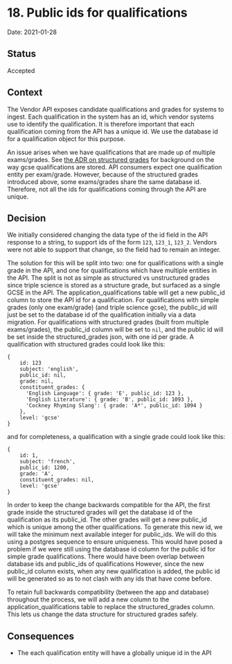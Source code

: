 # 18. Public ids for qualifications

Date: 2021-01-28

## Status

Accepted

## Context

The Vendor API exposes candidate qualifications and grades for systems to ingest.
Each qualification in the system has an id, which vendor systems use to identify the qualification.
It is therefore important that each qualification coming from the API has a unique id.
We use the database id for a qualification object for this purpose.

An issue arises when we have qualifications that are made up of multiple exams/grades.
See [the ADR on structured grades](./0016-structured-gcse-grades.md) for background on the way gcse qualifications are stored.
API consumers expect one qualification entity per exam/grade.
However, because of the structured grades introduced above, some exams/grades share the same database id.
Therefore, not all the ids for qualifications coming through the API are unique.

## Decision

We initially considered changing the data type of the id field in the API response to a string, to support ids of the form `123`, `123_1`, `123_2`.
Vendors were not able to support that change, so the field had to remain an integer.

The solution for this will be split into two: one for qualifications with a single grade in the API, and one for qualifications which have multiple entities in the API.
The split is not as simple as structured vs unstructured grades since triple science is stored as a structure grade, but surfaced as a single GCSE in the API.
The application_qualifications table will get a new public_id column to store the API id for a qualification.
For qualifications with simple grades (only one exam/grade) (and triple science gcse), the public_id will just be set to the database id of the qualification initially via a data migration.
For qualifications with structured grades (built from multiple exams/grades), the public_id column will be set to `nil`, and the public id will be set inside the structured_grades json, with one id per grade.
A qualification with structured grades could look like this:
```
{
    id: 123
    subject: 'english',
    public_id: nil,
    grade: nil,
    constituent_grades: {
      'English Language': { grade: 'E', public_id: 123 },
      'English Literature': { grade: 'B', public_id: 1093 },
      'Cockney Rhyming Slang': { grade: 'A*', public_id: 1094 }
    },
    level: 'gcse'
}
```
and for completeness, a qualification with a single grade could look like this:
```
{
    id: 1,
    subject: 'french',
    public_id: 1200,
    grade: 'A',
    constituent_grades: nil,
    level: 'gcse'
}
```

In order to keep the change backwards compatible for the API, the first grade inside the structured grades will get the database id of the qualification as its public_id.
The other grades will get a new public_id which is unique among the other qualifications.
To generate this new id, we will take the minimum next available integer for public_ids. We will do this using a postgres sequence to ensure uniqueness.
This would have posed a problem if we were still using the database id column for the public id for simple grade qualifications.
There would have been overlap between database ids and public_ids of qualifications
However, since the new public_id column exists, when any new qualification is added, the public id will be generated so as to not clash with any ids that have come before.

To retain full backwards compatibility (between the app and database) throughout the process, we will add a new column to the application_qualifications table to replace the structured_grades column.
This lets us change the data structure for structured grades safely.

## Consequences

- The each qualification entity will have a globally unique id in the API

